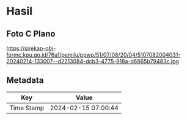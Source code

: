 # Hasil

## Foto C Plano

https://sirekap-obj-formc.kpu.go.id/76a1/pemilu/ppwp/51/07/08/20/04/5107082004031-20240214-133007--d2213084-dcb3-4775-918a-d6865b79483c.jpg


## Metadata

| Key        | Value               |
| ---------- | ------------------- |
| Time Stamp | 2024-02-15 07:00:44 |



